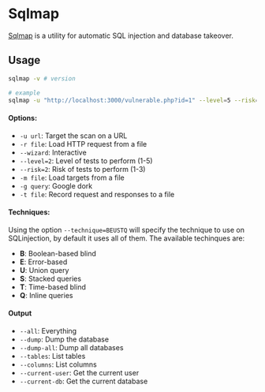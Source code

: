 # Sqlmap

[Sqlmap](https://en.wikipedia.org/wiki/Sqlmap) is a utility for automatic SQL injection and database takeover.


## Usage

```sh
sqlmap -v # version

# example
sqlmap -u "http://localhost:3000/vulnerable.php?id=1" --level=5 --risk=3 --dbs
```

#### Options:

- `-u url`: Target the scan on a URL
- `-r file`: Load HTTP request from a file
- `--wizard`: Interactive
- `--level=2`: Level of tests to perform (1-5)
- `--risk=2`: Risk of tests to perform (1-3)
- `-m file`: Load targets from a file
- `-g query`: Google dork
- `-t file`: Record request and responses to a file



#### Techniques:

Using the option `--technique=BEUSTQ` will specify the technique to use on SQLinjection, by default it uses all of them.
The available techinques are:
- **B**: Boolean-based blind
- **E**: Error-based
- **U**: Union query
- **S**: Stacked queries
- **T**: Time-based blind
- **Q**: Inline queries

#### Output 

- `--all`: Everything
- `--dump`: Dump the database
- `--dump-all`: Dump all databases
- `--tables`: List tables
- `--columns`: List columns
- `--current-user`: Get the current user
- `--current-db`: Get the current database